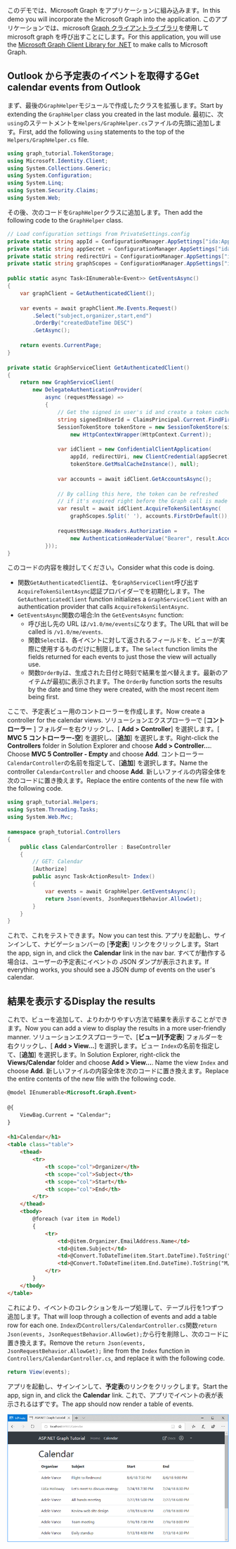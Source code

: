 <!-- markdownlint-disable MD002 MD041 -->

<span data-ttu-id="7c111-101">このデモでは、Microsoft Graph をアプリケーションに組み込みます。</span><span class="sxs-lookup"><span data-stu-id="7c111-101">In this demo you will incorporate the Microsoft Graph into the application.</span></span> <span data-ttu-id="7c111-102">このアプリケーションでは、microsoft [Graph クライアントライブラリ](https://github.com/microsoftgraph/msgraph-sdk-dotnet)を使用して microsoft graph を呼び出すことにします。</span><span class="sxs-lookup"><span data-stu-id="7c111-102">For this application, you will use the [Microsoft Graph Client Library for .NET](https://github.com/microsoftgraph/msgraph-sdk-dotnet) to make calls to Microsoft Graph.</span></span>

## <a name="get-calendar-events-from-outlook"></a><span data-ttu-id="7c111-103">Outlook から予定表のイベントを取得する</span><span class="sxs-lookup"><span data-stu-id="7c111-103">Get calendar events from Outlook</span></span>

<span data-ttu-id="7c111-104">まず、最後の`GraphHelper`モジュールで作成したクラスを拡張します。</span><span class="sxs-lookup"><span data-stu-id="7c111-104">Start by extending the `GraphHelper` class you created in the last module.</span></span> <span data-ttu-id="7c111-105">最初に、次`using`のステートメントを`Helpers/GraphHelper.cs`ファイルの先頭に追加します。</span><span class="sxs-lookup"><span data-stu-id="7c111-105">First, add the following `using` statements to the top of the `Helpers/GraphHelper.cs` file.</span></span>

```cs
using graph_tutorial.TokenStorage;
using Microsoft.Identity.Client;
using System.Collections.Generic;
using System.Configuration;
using System.Linq;
using System.Security.Claims;
using System.Web;
```

<span data-ttu-id="7c111-106">その後、次のコードを`GraphHelper`クラスに追加します。</span><span class="sxs-lookup"><span data-stu-id="7c111-106">Then add the following code to the `GraphHelper` class.</span></span>

```cs
// Load configuration settings from PrivateSettings.config
private static string appId = ConfigurationManager.AppSettings["ida:AppId"];
private static string appSecret = ConfigurationManager.AppSettings["ida:AppSecret"];
private static string redirectUri = ConfigurationManager.AppSettings["ida:RedirectUri"];
private static string graphScopes = ConfigurationManager.AppSettings["ida:AppScopes"];

public static async Task<IEnumerable<Event>> GetEventsAsync()
{
    var graphClient = GetAuthenticatedClient();

    var events = await graphClient.Me.Events.Request()
        .Select("subject,organizer,start,end")
        .OrderBy("createdDateTime DESC")
        .GetAsync();

    return events.CurrentPage;
}

private static GraphServiceClient GetAuthenticatedClient()
{
    return new GraphServiceClient(
        new DelegateAuthenticationProvider(
            async (requestMessage) =>
            {
                // Get the signed in user's id and create a token cache
                string signedInUserId = ClaimsPrincipal.Current.FindFirst(ClaimTypes.NameIdentifier).Value;
                SessionTokenStore tokenStore = new SessionTokenStore(signedInUserId,
                    new HttpContextWrapper(HttpContext.Current));

                var idClient = new ConfidentialClientApplication(
                    appId, redirectUri, new ClientCredential(appSecret),
                    tokenStore.GetMsalCacheInstance(), null);

                var accounts = await idClient.GetAccountsAsync();

                // By calling this here, the token can be refreshed
                // if it's expired right before the Graph call is made
                var result = await idClient.AcquireTokenSilentAsync(
                    graphScopes.Split(' '), accounts.FirstOrDefault());

                requestMessage.Headers.Authorization =
                    new AuthenticationHeaderValue("Bearer", result.AccessToken);
            }));
}
```

<span data-ttu-id="7c111-107">このコードの内容を検討してください。</span><span class="sxs-lookup"><span data-stu-id="7c111-107">Consider what this code is doing.</span></span>

- <span data-ttu-id="7c111-108">関数`GetAuthenticatedClient`は、を`GraphServiceClient`呼び出す`AcquireTokenSilentAsync`認証プロバイダーでを初期化します。</span><span class="sxs-lookup"><span data-stu-id="7c111-108">The `GetAuthenticatedClient` function initializes a `GraphServiceClient` with an authentication provider that calls `AcquireTokenSilentAsync`.</span></span>
- <span data-ttu-id="7c111-109">`GetEventsAsync`関数の場合:</span><span class="sxs-lookup"><span data-stu-id="7c111-109">In the `GetEventsAsync` function:</span></span>
  - <span data-ttu-id="7c111-110">呼び出し先の URL は`/v1.0/me/events`になります。</span><span class="sxs-lookup"><span data-stu-id="7c111-110">The URL that will be called is `/v1.0/me/events`.</span></span>
  - <span data-ttu-id="7c111-111">関数`Select`は、各イベントに対して返されるフィールドを、ビューが実際に使用するものだけに制限します。</span><span class="sxs-lookup"><span data-stu-id="7c111-111">The `Select` function limits the fields returned for each events to just those the view will actually use.</span></span>
  - <span data-ttu-id="7c111-112">関数`OrderBy`は、生成された日付と時刻で結果を並べ替えます。最新のアイテムが最初に表示されます。</span><span class="sxs-lookup"><span data-stu-id="7c111-112">The `OrderBy` function sorts the results by the date and time they were created, with the most recent item being first.</span></span>

<span data-ttu-id="7c111-113">ここで、予定表ビュー用のコントローラーを作成します。</span><span class="sxs-lookup"><span data-stu-id="7c111-113">Now create a controller for the calendar views.</span></span> <span data-ttu-id="7c111-114">ソリューションエクスプローラーで [**コントローラー** ] フォルダーを右クリックし、[ **Add > Controller**] を選択します。[ **MVC 5 コントローラー-空**] を選択し、[**追加**] を選択します。</span><span class="sxs-lookup"><span data-stu-id="7c111-114">Right-click the **Controllers** folder in Solution Explorer and choose **Add > Controller...**. Choose **MVC 5 Controller - Empty** and choose **Add**.</span></span> <span data-ttu-id="7c111-115">コントローラー `CalendarController`の名前を指定して、[**追加**] を選択します。</span><span class="sxs-lookup"><span data-stu-id="7c111-115">Name the controller `CalendarController` and choose **Add**.</span></span> <span data-ttu-id="7c111-116">新しいファイルの内容全体を次のコードに置き換えます。</span><span class="sxs-lookup"><span data-stu-id="7c111-116">Replace the entire contents of the new file with the following code.</span></span>

```cs
using graph_tutorial.Helpers;
using System.Threading.Tasks;
using System.Web.Mvc;

namespace graph_tutorial.Controllers
{
    public class CalendarController : BaseController
    {
        // GET: Calendar
        [Authorize]
        public async Task<ActionResult> Index()
        {
            var events = await GraphHelper.GetEventsAsync();
            return Json(events, JsonRequestBehavior.AllowGet);
        }
    }
}
```

<span data-ttu-id="7c111-117">これで、これをテストできます。</span><span class="sxs-lookup"><span data-stu-id="7c111-117">Now you can test this.</span></span> <span data-ttu-id="7c111-118">アプリを起動し、サインインして、ナビゲーションバーの [**予定表**] リンクをクリックします。</span><span class="sxs-lookup"><span data-stu-id="7c111-118">Start the app, sign in, and click the **Calendar** link in the nav bar.</span></span> <span data-ttu-id="7c111-119">すべてが動作する場合は、ユーザーの予定表にイベントの JSON ダンプが表示されます。</span><span class="sxs-lookup"><span data-stu-id="7c111-119">If everything works, you should see a JSON dump of events on the user's calendar.</span></span>

## <a name="display-the-results"></a><span data-ttu-id="7c111-120">結果を表示する</span><span class="sxs-lookup"><span data-stu-id="7c111-120">Display the results</span></span>

<span data-ttu-id="7c111-121">これで、ビューを追加して、よりわかりやすい方法で結果を表示することができます。</span><span class="sxs-lookup"><span data-stu-id="7c111-121">Now you can add a view to display the results in a more user-friendly manner.</span></span> <span data-ttu-id="7c111-122">ソリューションエクスプローラーで、[**ビュー]/[予定表**] フォルダーを右クリックし、[ **Add > View...**] を選択します。ビュー `Index`の名前を指定して、[**追加**] を選択します。</span><span class="sxs-lookup"><span data-stu-id="7c111-122">In Solution Explorer, right-click the **Views/Calendar** folder and choose **Add > View...**. Name the view `Index` and choose **Add**.</span></span> <span data-ttu-id="7c111-123">新しいファイルの内容全体を次のコードに置き換えます。</span><span class="sxs-lookup"><span data-stu-id="7c111-123">Replace the entire contents of the new file with the following code.</span></span>

```html
@model IEnumerable<Microsoft.Graph.Event>

@{
    ViewBag.Current = "Calendar";
}

<h1>Calendar</h1>
<table class="table">
    <thead>
        <tr>
            <th scope="col">Organizer</th>
            <th scope="col">Subject</th>
            <th scope="col">Start</th>
            <th scope="col">End</th>
        </tr>
    </thead>
    <tbody>
        @foreach (var item in Model)
        {
            <tr>
                <td>@item.Organizer.EmailAddress.Name</td>
                <td>@item.Subject</td>
                <td>@Convert.ToDateTime(item.Start.DateTime).ToString("M/d/yy h:mm tt")</td>
                <td>@Convert.ToDateTime(item.End.DateTime).ToString("M/d/yy h:mm tt")</td>
            </tr>
        }
    </tbody>
</table>
```

<span data-ttu-id="7c111-124">これにより、イベントのコレクションをループ処理して、テーブル行を1つずつ追加します。</span><span class="sxs-lookup"><span data-stu-id="7c111-124">That will loop through a collection of events and add a table row for each one.</span></span> <span data-ttu-id="7c111-125">`Index`の`Controllers/CalendarController.cs`関数`return Json(events, JsonRequestBehavior.AllowGet);`から行を削除し、次のコードに置き換えます。</span><span class="sxs-lookup"><span data-stu-id="7c111-125">Remove the `return Json(events, JsonRequestBehavior.AllowGet);` line from the `Index` function in `Controllers/CalendarController.cs`, and replace it with the following code.</span></span>

```cs
return View(events);
```

<span data-ttu-id="7c111-126">アプリを起動し、サインインして、**予定表**のリンクをクリックします。</span><span class="sxs-lookup"><span data-stu-id="7c111-126">Start the app, sign in, and click the **Calendar** link.</span></span> <span data-ttu-id="7c111-127">これで、アプリでイベントの表が表示されるはずです。</span><span class="sxs-lookup"><span data-stu-id="7c111-127">The app should now render a table of events.</span></span>

![イベントの表のスクリーンショット](./images/add-msgraph-01.png)